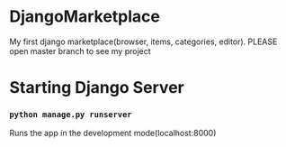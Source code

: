 # DjangoMarketplace
My first django marketplace(browser, items, categories, editor). PLEASE open master branch to see my project

# Starting Django Server
### `python manage.py runserver`

Runs the app in the development mode(localhost:8000)
